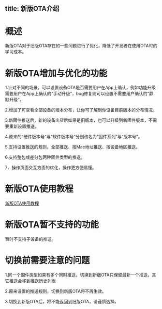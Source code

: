 title: 新版OTA介绍
---
# 概述
新版OTA对于旧版OTA存在的一些问题进行了优化，降低了开发者在使用OTA时的学习成本。

# 新版OTA增加与优化的功能
1.针对不同的场景，可以设置设备OTA是否需要用户在App上确认，例如功能升级需要用户在App上确认的“手动升级”，bug修复则可以设置不需要用户确认的“静默升级”。

2.增加了可查看全部设备的版本分布，让你可了解到你设备目前版本的分布情况。

3.新固件推送后，新的设备出货后如果是旧版本，也可以升级到新固件版本，不需要重新设置推送。

4.原来的“硬件版本号”与“软件版本号”分别改名为“固件系列”与“版本号”。

5.支持设置推送的规则，全部推送、按Mac地址推送、按设备地区推送。

6.支持整包或差分包两种固件类型的推送。

7、操作页面交互方面的优化，操作更方便易懂。

# 新版OTA使用教程
[新版OTA使用教程](http://docs.gizwits.com/zh-cn/UserManual/NewOTA使用教程.html)

# 新版OTA暂不支持的功能

暂时不支持子设备的推送。

# 切换前需要注意的问题

1.同一个固件类型如果有多个同时推送，切换到新版OTA只保留最新一个推送，其它推送会移到推送历史列表

2.原来设置的推送规则，切换到新版OTA将不再生效。

3.切换到新版OTA后，将不能返回到旧版OTA，请谨慎选择。
